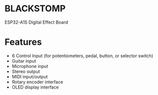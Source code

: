 # BLACKSTOMP
ESP32-A1S Digital Effect Board

# Features
- 6 Control Input (for potentiometers, pedal, button, or selector switch)
- Guitar input
- Microphone input
- Stereo output
- MIDI input/output
- Rotary encoder interface
- OLED display interface



